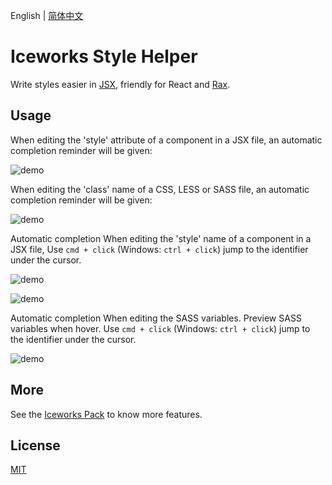 English | [简体中文](./README.md)

# Iceworks Style Helper

Write styles easier in [JSX](https://reactjs.org/docs/introducing-jsx.html), friendly for React and [Rax](https://rax.js.org/).

## Usage

When editing the 'style' attribute of a component in a JSX file, an automatic completion reminder will be given:

![demo](https://img.alicdn.com/tfs/TB1oyRBF1H2gK0jSZFEXXcqMpXa-1000-586.gif)

When editing the 'class' name of a CSS, LESS or SASS file, an automatic completion reminder will be given:

![demo](https://img.alicdn.com/tfs/TB1l_zMFhD1gK0jSZFKXXcJrVXa-500-355.gif)

Automatic completion When editing the 'style' name of a component in a JSX file, Use `cmd + click`  (Windows: `ctrl + click`) jump to the identifier under the cursor.

![demo](https://img.alicdn.com/tfs/TB1pb1ltYY1gK0jSZTEXXXDQVXa-1468-906.gif)

![demo](https://img.alicdn.com/tfs/TB1UDGht.Y1gK0jSZFMXXaWcVXa-1468-906.gif)

Automatic completion When editing the SASS variables. Preview SASS variables when hover. Use `cmd + click`  (Windows: `ctrl + click`) jump to the identifier under the cursor.

![demo](https://img.alicdn.com/tfs/TB1RA_ZMeL2gK0jSZPhXXahvXXa-900-535.gif)

## More

See the [Iceworks Pack](https://marketplace.visualstudio.com/items?itemName=iceworks-team.iceworks) to know more features.

## License

[MIT](https://github.com/ice-lab/iceworks/blob/master/LICENSE)
